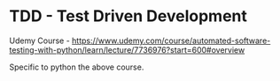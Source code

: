 # TDD - Test Driven Development

Udemy Course - https://www.udemy.com/course/automated-software-testing-with-python/learn/lecture/7736976?start=600#overview

Specific to python the above course.


